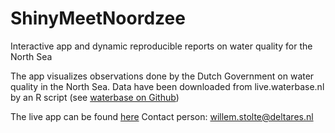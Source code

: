 # ShinyMeetNoordzee
Interactive app and dynamic reproducible reports on water quality for the North Sea

The app visualizes observations done by the Dutch Government on water quality in the North Sea. 
Data have been downloaded from live.waterbase.nl by an R script (see [waterbase on Github](https://github.com/wstolte/WaterbaseR))

The live app can be found [here](https://gammarus.shinyapps.io/ShinyWaterbaseNoordzee)
Contact person: willem.stolte@deltares.nl
